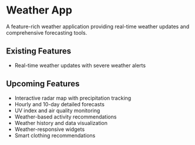 # Weather App

A feature-rich weather application providing real-time weather updates and comprehensive forecasting tools.

## Existing Features

- Real-time weather updates with severe weather alerts
  
## Upcoming Features

- Interactive radar map with precipitation tracking
- Hourly and 10-day detailed forecasts
- UV index and air quality monitoring
- Weather-based activity recommendations
- Weather history and data visualization
- Weather-responsive widgets
- Smart clothing recommendations

